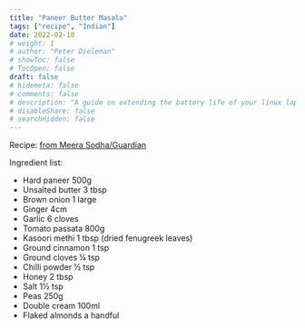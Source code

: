 ```yaml
---
title: "Paneer Butter Masala"
tags: ["recipe", "Indian"]
date: 2022-02-10
# weight: 1
# author: "Peter Dieleman"
# showToc: false
# TocOpen: false
draft: false
# hidemeta: false
# comments: false
# description: "A guide on extending the battery life of your linux laptop"
# disableShare: false
# searchHidden: false
---
```


Recipe: [from Meera Sodha/Guardian](https://www.theguardian.com/food/2021/mar/29/20-best-cheese-recipes-meera-sodha-paneer-butter-masala)

Ingredient list:

- Hard paneer 500g
- Unsalted butter 3 tbsp
- Brown onion 1 large
- Ginger 4cm
- Garlic 6 cloves
- Tomato passata 800g
- Kasoori methi 1 tbsp (dried fenugreek leaves)
- Ground cinnamon 1 tsp
- Ground cloves ¼ tsp
- Chilli powder ½ tsp
- Honey 2 tbsp
- Salt 1½ tsp
- Peas 250g
- Double cream 100ml
- Flaked almonds a handful
